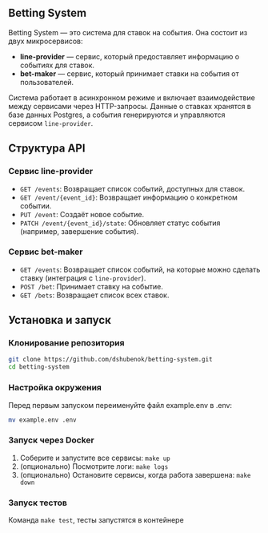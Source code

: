 ## Betting System

Betting System — это система для ставок на события. Она состоит из двух микросервисов:
- **line-provider** — сервис, который предоставляет информацию о событиях для ставок.
- **bet-maker** — сервис, который принимает ставки на события от пользователей.

Система работает в асинхронном режиме и включает взаимодействие между сервисами через HTTP-запросы. Данные о ставках хранятся в базе данных Postgres, а события генерируются и управляются сервисом `line-provider`.

## Структура API

### Сервис line-provider

- `GET /events`: Возвращает список событий, доступных для ставок.
- `GET /event/{event_id}`: Возвращает информацию о конкретном событии.
- `PUT /event`: Создаёт новое событие.
- `PATCH /event/{event_id}/state`: Обновляет статус события (например, завершение события).

### Сервис bet-maker

- `GET /events`: Возвращает список событий, на которые можно сделать ставку (интеграция с `line-provider`).
- `POST /bet`: Принимает ставку на событие.
- `GET /bets`: Возвращает список всех ставок.

## Установка и запуск

### Клонирование репозитория

```bash
git clone https://github.com/dshubenok/betting-system.git
cd betting-system
```

### Настройка окружения
Перед первым запуском переименуйте файл example.env в .env:

```bash
mv example.env .env
```

### Запуск через Docker
1. Соберите и запустите все сервисы: `make up`
2. (опционально) Посмотрите логи: `make logs`
3. (опционально) Остановите сервисы, когда работа завершена: `make down`

### Запуск тестов
Команда `make test`, тесты запустятся в контейнере
